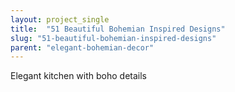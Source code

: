 ```yaml
---
layout: project_single
title:  "51 Beautiful Bohemian Inspired Designs"
slug: "51-beautiful-bohemian-inspired-designs"
parent: "elegant-bohemian-decor"
---
```

Elegant kitchen with boho details